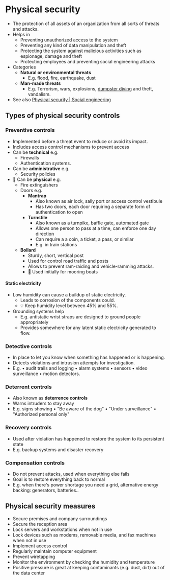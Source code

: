 # Physical security

- The protection of all assets of an organization from all sorts of threats and attacks.
- Helps in
  - Preventing unauthorized access to the system
  - Preventing any kind of data manipulation and theft
  - Protecting the system against malicious activities such as espionage, damage and theft
  - Protecting employees and preventing social engineering attacks
- Categories
  - **Natural or environmental threats**
    - E.g. flood, fire, earthquake, dust
  - **Man-made threats**
    - E.g. Terrorism, wars, explosions, [dumpster diving](./../10-social-engineering/social-engineering-types.md#dumpster-diving) and theft, vandalism.
- See also [Physical security | Social engineering](./../10-social-engineering/social-engineering-overview.md#physical-security)

## Types of physical security controls

### Preventive controls

- Implemented before a threat event to reduce or avoid its impact.
- Includes access control mechanisms to prevent access
- Can be **technical** e.g.
  - Firewalls
  - Authentication systems.
- Can be **administrative** e.g.
  - Security policies
- 📝 Can be **physical** e.g.
  - Fire extinguishers
  - Doors e.g.
    - **Mantrap**
      - Also known as air lock, sally port or access control vestibule
      - Has two doors, each door requiring a separate form of authentication to open
    - **Turnstile**
      - Also known as a turnpike, baffle gate, automated gate
      - Allows one person to pass at a time, can enforce one day direction
      - Can require a a coin, a ticket, a pass, or similar
      - E.g. in train stations
  - **Bollard**
    - Sturdy, short, vertical post
    - Used for control road traffic and posts
    - Allows to prevent ram-raiding and vehicle-ramming attacks.
    - 🤗 Used initially for mooring boats

#### Static electricity

- Low humidity can cause a buildup of static electricity.
  - Leads to corrosion of the components could.
  - 💡 Keep humidity level between 45% and 55%.
- Grounding systems help
  - E.g. antistatic wrist straps are designed to ground people appropriately
  - Provides somewhere for any latent static electricity generated to flow.

### Detective controls

- In place to let you know when something has happened or is happening.  
- Detects violations and intrusion attempts for investigation.
- E.g. • audit trails and logging • alarm systems • sensors • video surveillance • motion detectors.

### Deterrent controls

- Also known as **deterrence controls**
- Warns intruders to stay away
- E.g. signs showing • "Be aware of the dog" • "Under surveillance" • "Authorized personal only"

### Recovery controls

- Used after violation has happened to restore the system to its persistent state
- E.g. backup systems and disaster recovery

### Compensation controls

- Do not prevent attacks, used when everything else fails
- Goal is to restore everything back to normal
- E.g. when there's power shortage you need a grid, alternative energy backing: generators, batteries..

## Physical security measures

- Secure premises and company surroundings
- Secure the reception area
- Lock servers and workstations when not in use
- Lock devices such as modems, removable media, and fax machines when not in use
- Implement access control
- Regularly maintain computer equipment
- Prevent wiretapping
- Monitor the environment by checking the humidity and temperature
- Positive pressure is great at keeping contaminants (e.g. dust, dirt) out of the data center
